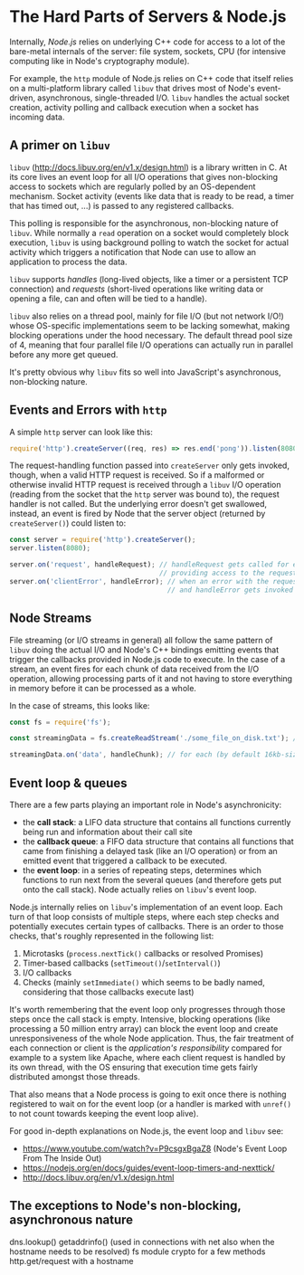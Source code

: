 # The Hard Parts of Servers & Node.js

Internally, _Node.js_  relies on underlying C++ code for access to a lot of the bare-metal internals of the server: file system, sockets, CPU (for intensive computing like in Node's cryptography module).

For example, the `http` module of Node.js relies on C++ code that itself relies on a multi-platform library called `libuv` that drives most of Node's event-driven, asynchronous, single-threaded I/O. `libuv` handles the actual socket creation, activity polling and callback execution when a socket has incoming data.

## A primer on `libuv`

`libuv` (http://docs.libuv.org/en/v1.x/design.html) is a library written in C. At its core lives an event loop for all I/O operations that gives non-blocking access to sockets which are regularly polled by an OS-dependent mechanism. Socket activity (events like data that is ready to be read, a timer that has timed out, ...) is passed to any registered callbacks.

This polling is responsible for the asynchronous, non-blocking nature of `libuv`. While normally a `read` operation on a socket would completely block execution, `libuv` is using background polling to watch the socket for actual activity which triggers a notification that Node can use to allow an application to process the data.

`libuv` supports _handles_ (long-lived objects, like a timer or a persistent TCP connection) and _requests_ (short-lived operations like writing data or opening a file, can and often will be tied to a handle).

`libuv` also relies on a thread pool, mainly for file I/O (but not network I/O!) whose OS-specific implementations seem to be lacking somewhat, making blocking operations under the hood necessary. The default thread pool size of 4, meaning that four parallel file I/O operations can actually run in parallel before any more get queued.

It's pretty obvious why `libuv` fits so well into JavaScript's asynchronous, non-blocking nature.

## Events and Errors with `http`

A simple `http` server can look like this:

```js
require('http').createServer((req, res) => res.end('pong')).listen(8080);
```

The request-handling function passed into `createServer` only gets invoked, though, when a valid HTTP request is received. So if a malformed or otherwise invalid HTTP request is received through a `libuv` I/O operation (reading from the socket that the `http` server was bound to), the request handler is not called. But the underlying error doesn't get swallowed, instead, an event is fired by Node that the server object (returned by `createServer()`) could listen to:

```js
const server = require('http').createServer();
server.listen(8080);

server.on('request', handleRequest); // handleRequest gets called for each successful HTTP request,
                                     // providing access to the request and response object, like before
server.on('clientError', handleError); // when an error with the request itself occurs, this event fires
                                       // and handleError gets invoked
```

## Node Streams

File streaming (or I/O streams in general) all follow the same pattern of `libuv` doing the actual I/O and Node's C++ bindings emitting events that trigger the callbacks provided in Node.js code to execute. In the case of a stream, an event fires for each chunk of data received from the I/O operation, allowing processing parts of it and not having to store everything in memory before it can be processed as a whole.

In the case of streams, this looks like:

```js
const fs = require('fs');

const streamingData = fs.createReadStream('./some_file_on_disk.txt'); // create the stream

streamingData.on('data', handleChunk); // for each (by default 16kb-sized) chunk received, invoke handleChunk
```

## Event loop & queues

There are a few parts playing an important role in Node's asynchronicity:

- the **call stack**: a LIFO data structure that contains all functions currently being run and information about their call site
- the **callback queue**: a FIFO data structure that contains all functions that came from finishing a delayed task (like an I/O operation) or from an emitted event that triggered a callback to be executed.
- the **event loop**: in a series of repeating steps, determines which functions to run next from the several queues (and therefore gets put onto the call stack). Node actually relies on `libuv`'s event loop.

Node.js internally relies on `libuv`'s implementation of an event loop. Each turn of that loop consists of multiple steps, where each step checks and potentially executes certain types of callbacks. There is an order to those checks, that's roughly represented in the following list:

1. Microtasks (`process.nextTick()` callbacks or resolved Promises)
2. Timer-based callbacks (`setTimeout()`/`setInterval()`)
3. I/O callbacks
4. Checks (mainly `setImmediate()` which seems to be badly named, considering that those callbacks execute last)

It's worth remembering that the event loop only progresses through those steps once the call stack is empty. Intensive, blocking operations (like processing a 50 million entry array) can block the event loop and create unresponsiveness of the whole Node application. Thus, the fair treatment of each connection or client is the _application's responsibility_ compared for example to a system like Apache, where each client request is handled by its own thread, with the OS ensuring that execution time gets fairly distributed amongst those threads.

That also means that a Node process is going to exit once there is nothing registered to wait on for the event loop (or a handler is marked with `unref()` to not count towards keeping the event loop alive).

For good in-depth explanations on Node.js, the event loop and `libuv` see:
- https://www.youtube.com/watch?v=P9csgxBgaZ8 (Node's Event Loop From The Inside Out)
- https://nodejs.org/en/docs/guides/event-loop-timers-and-nexttick/
- http://docs.libuv.org/en/v1.x/design.html

## The exceptions to Node's non-blocking, asynchronous nature

dns.lookup() getaddrinfo() (used in connections with net also when the hostname needs to be resolved)
fs module
crypto for a few methods
http.get/request with a hostname